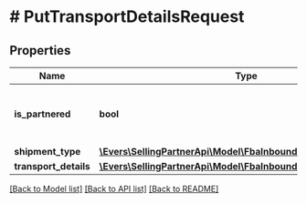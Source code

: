 # # PutTransportDetailsRequest

## Properties

Name | Type | Description | Notes
------------ | ------------- | ------------- | -------------
**is_partnered** | **bool** | Indicates whether a putTransportDetails request is for an Amazon-partnered carrier. |
**shipment_type** | [**\Evers\SellingPartnerApi\Model\FbaInbound\ShipmentType**](ShipmentType.md) |  |
**transport_details** | [**\Evers\SellingPartnerApi\Model\FbaInbound\TransportDetailInput**](TransportDetailInput.md) |  |

[[Back to Model list]](../../README.md#models) [[Back to API list]](../../README.md#endpoints) [[Back to README]](../../README.md)
